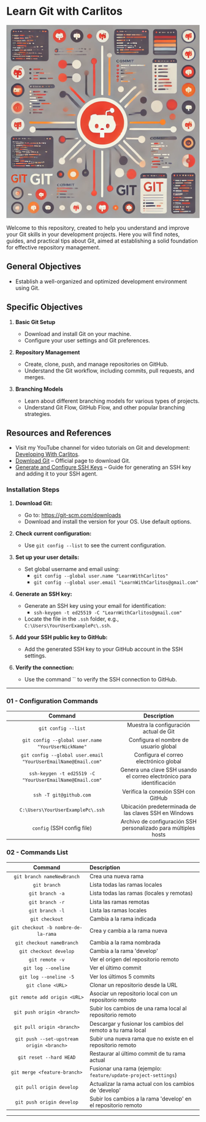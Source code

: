 # Learn Git with Carlitos

![Header](./src/Git_01.webp)

Welcome to this repository, created to help you understand and improve your Git skills in your development projects. Here you will find notes, guides, and practical tips about Git, aimed at establishing a solid foundation for effective repository management.

## General Objectives

- Establish a well-organized and optimized development environment using Git.

## Specific Objectives

1. **Basic Git Setup**
   - Download and install Git on your machine.
   - Configure your user settings and Git preferences.

2. **Repository Management**
   - Create, clone, push, and manage repositories on GitHub.
   - Understand the Git workflow, including commits, pull requests, and merges.

3. **Branching Models**
   - Learn about different branching models for various types of projects.
   - Understand Git Flow, GitHub Flow, and other popular branching strategies.

## Resources and References

- Visit my YouTube channel for video tutorials on Git and development: [Developing With Carlitos](https://www.youtube.com/@DevelopingWithCarlitos).
- [Download Git](https://git-scm.com/downloads) – Official page to download Git.
- [Generate and Configure SSH Keys](https://docs.github.com/en/authentication/connecting-to-github-with-ssh/generating-a-new-ssh-key-and-adding-it-to-the-ssh-agent) – Guide for generating an SSH key and adding it to your SSH agent.

### Installation Steps

1. **Download Git:**
   - Go to: https://git-scm.com/downloads
   - Download and install the version for your OS. Use default options.
   
2. **Check current configuration:**
   - Use `git config --list` to see the current configuration.
   
3. **Set up your user details:**
   - Set global username and email using:
     - `git config --global user.name "LearnWithCarlitos"`
     - `git config --global user.email "LearnWithCarlitos@gmail.com"`

4. **Generate an SSH key:**
   - Generate an SSH key using your email for identification:
     - `ssh-keygen -t ed25519 -C "LearnWithCarlitos@gmail.com"`
   - Locate the file in the `.ssh` folder, e.g., `C:\Users\YourUserExamplePc\.ssh`.

5. **Add your SSH public key to GitHub:**
   - Add the generated SSH key to your GitHub account in the SSH settings.

6. **Verify the connection:**
   - Use the command `` to verify the SSH connection to GitHub.

---

### 01 - Configuration Commands

| Command                                    | Description                                                                 |
| :----------------------------------------: | :-------------------------------------------------------------------------: |
| `git config --list`                        | Muestra la configuración actual de Git                                      |
| `git config --global user.name "YourUserNickName"` | Configura el nombre de usuario global                                |
| `git config --global user.email "YourUserEmailName@Email.com"` | Configura el correo electrónico global                            |
| `ssh-keygen -t ed25519 -C "YourUserEmailName@Email.com"` | Genera una clave SSH usando el correo electrónico para identificación |
| `ssh -T git@github.com`                    | Verifica la conexión SSH con GitHub                                         |
| `C:\Users\YourUserExamplePc\.ssh`          | Ubicación predeterminada de las claves SSH en Windows                       |
| `config` (SSH config file)                 | Archivo de configuración SSH personalizado para múltiples hosts             |

### 02 - Commands List

| Command                                   | Description                                                       |
| :---------------------------------------: | :---------------------------------------------------------------- |
| `git branch nameNewBranch`                | Crea una nueva rama                                                |
| `git branch`                              | Lista todas las ramas locales                                      |
| `git branch -a`                           | Lista todas las ramas (locales y remotas)                          |
| `git branch -r`                           | Lista las ramas remotas                                            |
| `git branch -l`                           | Lista las ramas locales                                            |
| `git checkout`                            | Cambia a la rama indicada                                          |
| `git checkout -b nombre-de-la-rama`       | Crea y cambia a la rama nueva                                      |
| `git checkout nameBranch`                 | Cambia a la rama nombrada                                          |
| `git checkout develop`                    | Cambia a la rama 'develop'                                         |
| `git remote -v`                           | Ver el origen del repositorio remoto                               |
| `git log --oneline`                       | Ver el último commit                                               |
| `git log --oneline -5`                    | Ver los últimos 5 commits                                          |
| `git clone <URL>`                         | Clonar un repositorio desde la URL                                 |
| `git remote add origin <URL>`             | Asociar un repositorio local con un repositorio remoto             |
| `git push origin <branch>`                | Subir los cambios de una rama local al repositorio remoto          |
| `git pull origin <branch>`                | Descargar y fusionar los cambios del remoto a tu rama local        |
| `git push --set-upstream origin <branch>` | Subir una nueva rama que no existe en el repositorio remoto        |
| `git reset --hard HEAD`                   | Restaurar al último commit de tu rama actual                       |
| `git merge <feature-branch>`              | Fusionar una rama (ejemplo: `feature/update-project-settings`)     |
| `git pull origin develop`                 | Actualizar la rama actual con los cambios de 'develop'             |
| `git push origin develop`                 | Subir los cambios a la rama 'develop' en el repositorio remoto     |

---
